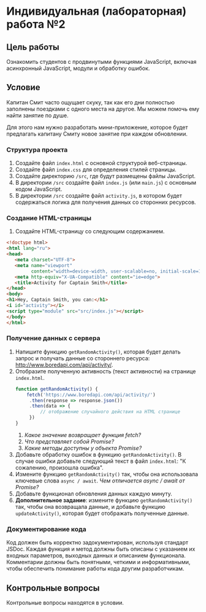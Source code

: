 # Индивидуальная (лабораторная) работа №2

## Цель работы

Ознакомить студентов с продвинутыми функциями JavaScript, включая асинхронный JavaScript, модули и обработку ошибок.

## Условие

Капитан Смит часто ощущает скуку, так как его дни полностью заполнены поездками с одного места на другое. Мы можем помочь ему найти занятие по душе.

Для этого нам нужно разработать мини-приложение, которое будет предлагать капитану Смиту новое занятие при каждом обновлении.

### Структура проекта

1. Создайте файл `index.html` с основной структурой веб-страницы.
2. Создайте файл `index.css` для определения стилей страницы.
3. Создайте директорию `/src`, где будут размещены файлы JavaScript.
4. В директории `/src` создайте файл `index.js` (или `main.js`) с основным кодом JavaScript.
5. В директории `/src` создайте файл `activity.js`, в котором будет содержаться логика для получения данных со сторонних ресурсов.

### Создание HTML-страницы

1. Создайте HTML-страницу со следующим содержанием.
```html
<!doctype html>
<html lang="ru">
<head>
   <meta charset="UTF-8">
   <meta name="viewport"
         content="width=device-width, user-scalable=no, initial-scale=1.0, maximum-scale=1.0, minimum-scale=1.0">
   <meta http-equiv="X-UA-Compatible" content="ie=edge">
   <title>Activity for Captain Smith</title>
</head>
<body>
<h1>Hey, Captain Smith, you can:</h1>
<i id="activity"></i>
<script type="module" src="src/index.js"></script>
</body>
</html>
```
 
### Получение данных с сервера

1. Напишите функцию `getRandomActivity()`, которая будет делать запрос и получать данные со стороннего ресурса: http://www.boredapi.com/api/activity/.
2. Отобразите полученную активность (текст активности) на странице `index.html`.
   ```js
   function getRandomActivity() {
       fetch('https://www.boredapi.com/api/activity/')
        .then(response => response.json())
        .then(data => {
            // отображение случайного действия на HTML странице
        })
   }
   ```
   1. _Какое значение возвращает функция fetch?_
   2. _Что представляет собой Promise?_
   3. _Какие методы доступны у объекта Promise?_
3. Добавьте обработку ошибок в функцию `getRandomActivity()`. В случае ошибки добавьте следующий текст в файл `index.html`: "К сожалению, произошла ошибка".
4. Измените функцию `getRandomActivity()` так, чтобы она использовала ключевые слова `async / await`. _Чем отличается async / await от Promise?_
5. Добавьте функционал обновления данных каждую минуту.
6. **Дополнительное задание**: измените функцию `getRandomActivity()` так, чтобы она возвращала данные, и добавьте функцию `updateActivity()`, которая будет отображать полученные данные.

### Документирование кода

Код должен быть корректно задокументирован, используя стандарт JSDoc. Каждая функция и метод должны быть описаны с указанием их входных параметров, выходных данных и описанием функционала. Комментарии должны быть понятными, четкими и информативными, чтобы обеспечить понимание работы кода другим разработчикам.

## Контрольные вопросы

Контрольные вопросы находятся в условии.